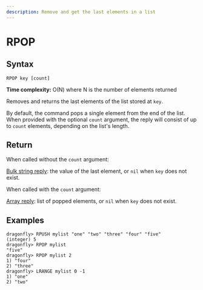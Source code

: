 ```yaml
---
description: Remove and get the last elements in a list
---
```


# RPOP

## Syntax

    RPOP key [count]

**Time complexity:** O(N) where N is the number of elements returned

Removes and returns the last elements of the list stored at `key`.

By default, the command pops a single element from the end of the list.
When provided with the optional `count` argument, the reply will consist of up
to `count` elements, depending on the list's length.

## Return

When called without the `count` argument:

[Bulk string reply](https://redis.io/docs/reference/protocol-spec#resp-bulk-strings): the value of the last element, or `nil` when `key` does not exist.

When called with the `count` argument:

[Array reply](https://redis.io/docs/reference/protocol-spec#resp-arrays): list of popped elements, or `nil` when `key` does not exist.

## Examples

```shell
dragonfly> RPUSH mylist "one" "two" "three" "four" "five"
(integer) 5
dragonfly> RPOP mylist
"five"
dragonfly> RPOP mylist 2
1) "four"
2) "three"
dragonfly> LRANGE mylist 0 -1
1) "one"
2) "two"
```
